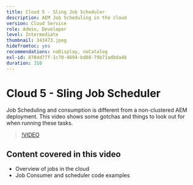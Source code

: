 ```yaml
---
title: Cloud 5 - Sling Job Scheduler
description: AEM Job Scheduling in the cloud
version: Cloud Service
role: Admin, Developer
level: Intermediate
thumbnail: 343473.jpeg
hidefromtoc: yes
recommendations: noDisplay, noCatalog
exl-id: 8784d77f-1c70-4694-bd08-79b71adbda48
duration: 310
---
```

# Cloud 5 - Sling Job Scheduler

Job Scheduling and consumption is different from a non-clustered AEM deployment. This video shows some gotchas and things to look out for when running these tasks.

>[!VIDEO](https://video.tv.adobe.com/v/343473?quality=12&learn=on)

## Content covered in this video

+ Overview of jobs in the cloud
+ Job Consumer and scheduler code examples
